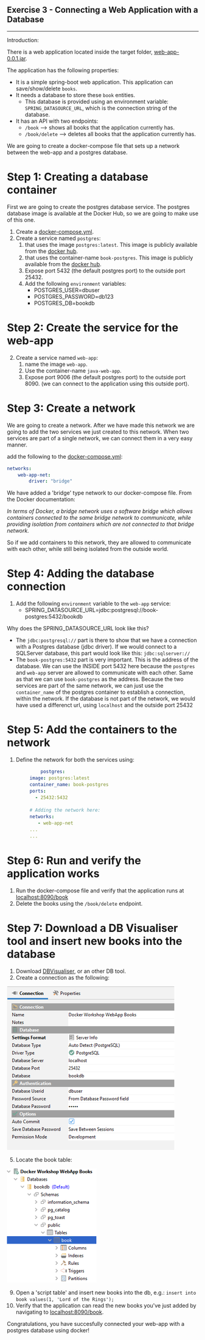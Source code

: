 Exercise 3 - Connecting a Web Application with a Database
---
---

Introduction:

There is a web application located inside the target folder, [web-app-0.0.1.jar](target/web-app-0.0.1.jar).

The application has the following properties:
- It is a simple spring-boot web application. This application can save/show/delete `books`.
- It needs a database to store these `book` entities.
  - This database is provided using an environment variable: `SPRING_DATASOURCE_URL`, which is the connection string of the database.
- It has an API with two endpoints:
  - `/book` --> shows all books that the application currently has.
  - `/book/delete` --> deletes all books that the application currently has.

We are going to create a docker-compose file that sets up a network between the web-app and a postgres database.

# Step 1: Creating a database container

First we are going to create the postgres database service. The postgres database image is available at the Docker Hub, so we are going to make use of this one.

1. Create a [docker-compose.yml](docker-compose.yml).
2. Create a service named `postgres`:
   1. that uses the image `postgres:latest`. This image is publicly available from the [docker hub](https://hub.docker.com/_/postgres).
   2. that uses the container-name `book-postgres`. This image is publicly available from the [docker hub](https://hub.docker.com/_/postgres).
   3. Expose port 5432 (the default postgres port) to the outside port 25432.
   4. Add the following `environment` variables:
      - POSTGRES_USER=dbuser
      - POSTGRES_PASSWORD=db123
      - POSTGRES_DB=bookdb

# Step 2: Create the service for the web-app

2. Create a service named `web-app`:
   1. name the image `web-app`.
   2. Use the container-name `java-web-app`. 
   3. Expose port 9006 (the default postgres port) to the outside port 8090. (we can connect to the application using this outside port).
   
# Step 3: Create a network

We are going to create a network. After we have made this network we are going to add the two services we just created to this network. 
When two services are part of a single network, we can connect them in a very easy manner.

add the following to the [docker-compose.yml](docker-compose.yml):

```yaml
networks:
    web-app-net:
        driver: "bridge"
```

We have added a 'bridge' type network to our docker-compose file.
From the Docker documentation:

_In terms of Docker, a bridge network uses a software bridge which allows containers connected to the same bridge network to communicate, while providing isolation from containers which are not connected to that bridge network._

So if we add containers to this network, they are allowed to communicate with each other, while still being isolated from the outside world.

# Step 4: Adding the database connection

1. Add the following `environment` variable to the `web-app` service: 
   - SPRING_DATASOURCE_URL=jdbc:postgresql://book-postgres:5432/bookdb

Why does the SPRING_DATASOURCE_URL look like this?

- The `jdbc:postgresql://` part is there to show that we have a connection with a Postgres database (jdbc driver). If we would connect to a SQLServer database, this part would look like this: `jdbc:sqlserver://`
- The `book-postgres:5432` part is very important. This is the address of the database. We can use the INSIDE port 5432 here because the `postgres` and `web-app` server are allowed to communicate with each other. Same as that we can use `book-postgres` as the address. Because the two services are part of the same network, we can just use the `container_name` of the postgres container to establish a connection, within the network. If the database is not part of the network, we would have used a differenct url, using `localhost` and the outside port 25432

# Step 5: Add the containers to the network

1. Define the network for both the services using:
   ```yaml
            postgres:
        image: postgres:latest
        container_name: book-postgres
        ports:
          - 25432:5432
   
        # Adding the network here:
        networks:
           - web-app-net
        ...
        ...
   ```

# Step 6: Run and verify the application works

1. Run the docker-compose file and verify that the application runs at [localhost:8090/book](localhost:8090/book)
2. Delete the books using the `/book/delete` endpoint.

# Step 7: Download a DB Visualiser tool and insert new books into the database

1. Download [DBVisualiser](https://www.dbvis.com/), or an other DB tool.
2. Create a connection as the following:
   
![Database Connection](img/DBConnection.png)

5. Locate the book table:
 
![Table](img/DBtable.png)

9. Open a 'script table' and insert new books into the db, e.g.:
   `insert into book values(1, 'Lord of the Rings');`
10. Verify that the application can read the new books you've just added by navigating to [localhost:8090/book](localhost:8090/book).

Congratulations, you have succesfully connected your web-app with a postgres database using docker!